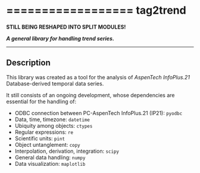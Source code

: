 ==================
**tag2trend**
==================

**STILL BEING RESHAPED INTO SPLIT MODULES!**

***A general library for handling trend series.***

----------------
**Description**
----------------

This library was created as a tool for the analysis of *AspenTech InfoPlus.21* Database-derived temporal data series.

It still consists of an ongoing development, whose dependencies are essential for the handling of:

* ODBC connection between PC-AspenTech InfoPlus.21 (IP21): `pyodbc`
* Data, time, timezone: `datetime`
* Ubiquity among objects: `ctypes`
* Regular expressions: `re`
* Scientific units: `pint`
* Object untanglement: `copy`
* Interpolation, derivation, integration: `scipy`
* General data handling: `numpy`
* Data visualization: `maplotlib`


